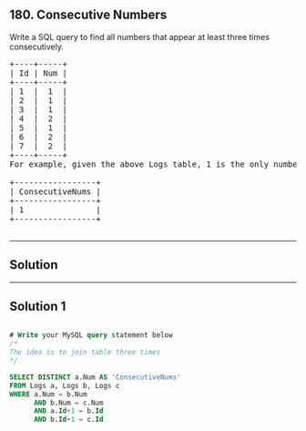 ## 180. Consecutive Numbers

Write a SQL query to find all numbers that appear at least three times consecutively.
<pre>
+----+-----+
| Id | Num |
+----+-----+
| 1  |  1  |
| 2  |  1  |
| 3  |  1  |
| 4  |  2  |
| 5  |  1  |
| 6  |  2  |
| 7  |  2  |
+----+-----+
For example, given the above Logs table, 1 is the only number that appears consecutively for at least three times.

+-----------------+
| ConsecutiveNums |
+-----------------+
| 1               |
+-----------------+

</pre>

-----------------------------------------------------------

## Solution

-----------------------------------------------------------
## Solution 1

```sql

# Write your MySQL query statement below
/*
The idea is to join table three times
*/

SELECT DISTINCT a.Num AS 'ConsecutiveNums'
FROM Logs a, Logs b, Logs c
WHERE a.Num = b.Num 
      AND b.Num = c.Num
      AND a.Id+1 = b.Id
      AND b.Id+1 = c.Id

```
